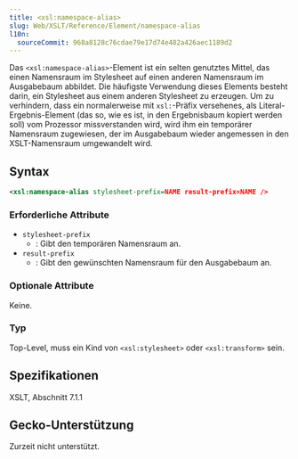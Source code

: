 ```yaml
---
title: <xsl:namespace-alias>
slug: Web/XSLT/Reference/Element/namespace-alias
l10n:
  sourceCommit: 968a8128c76cdae79e17d74e482a426aec1189d2
---
```


Das `<xsl:namespace-alias>`-Element ist ein selten genutztes Mittel, das einen Namensraum im Stylesheet auf einen anderen Namensraum im Ausgabebaum abbildet. Die häufigste Verwendung dieses Elements besteht darin, ein Stylesheet aus einem anderen Stylesheet zu erzeugen. Um zu verhindern, dass ein normalerweise mit `xsl:`-Präfix versehenes, als Literal-Ergebnis-Element (das so, wie es ist, in den Ergebnisbaum kopiert werden soll) vom Prozessor missverstanden wird, wird ihm ein temporärer Namensraum zugewiesen, der im Ausgabebaum wieder angemessen in den XSLT-Namensraum umgewandelt wird.

## Syntax

```xml
<xsl:namespace-alias stylesheet-prefix=NAME result-prefix=NAME />
```

### Erforderliche Attribute

- `stylesheet-prefix`
  - : Gibt den temporären Namensraum an.
- `result-prefix`
  - : Gibt den gewünschten Namensraum für den Ausgabebaum an.

### Optionale Attribute

Keine.

### Typ

Top-Level, muss ein Kind von `<xsl:stylesheet>` oder `<xsl:transform>` sein.

## Spezifikationen

XSLT, Abschnitt 7.1.1

## Gecko-Unterstützung

Zurzeit nicht unterstützt.
